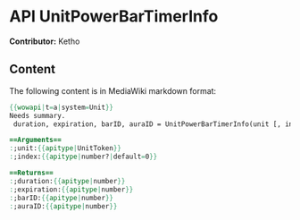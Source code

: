 # API UnitPowerBarTimerInfo

**Contributor:** Ketho

## Content

The following content is in MediaWiki markdown format:

```mediawiki
{{wowapi|t=a|system=Unit}}
Needs summary.
 duration, expiration, barID, auraID = UnitPowerBarTimerInfo(unit [, index])

==Arguments==
:;unit:{{apitype|UnitToken}}
:;index:{{apitype|number?|default=0}}

==Returns==
:;duration:{{apitype|number}}
:;expiration:{{apitype|number}}
:;barID:{{apitype|number}}
:;auraID:{{apitype|number}}
```